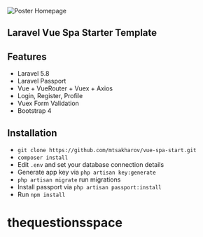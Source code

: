 ![Poster Homepage](https://i.imgur.com/DDSz7CW.png)


## Laravel Vue Spa Starter Template

## Features

- Laravel 5.8
- Laravel Passport
- Vue + VueRouter + Vuex + Axios
- Login, Register, Profile
- Vuex Form Validation
- Bootstrap 4

## Installation
- `git clone https://github.com/mtsakharov/vue-spa-start.git`
- `composer install`
- Edit `.env` and set your database connection details
- Generate app key via `php artisan key:generate`
- `php artisan migrate` run migrations
- Install passport via `php artisan passport:install`
- Run `npm install`


# thequestionsspace
